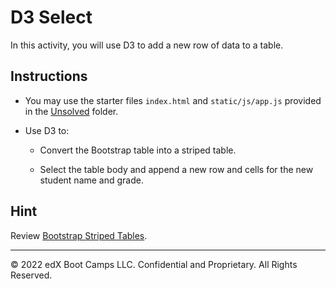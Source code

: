 # D3 Select

In this activity, you will use D3 to add a new row of data to a table.

## Instructions

* You may use the starter files `index.html` and `static/js/app.js` provided in the [Unsolved](Unsolved) folder.

* Use D3 to:

  * Convert the Bootstrap table into a striped table.

  * Select the table body and append a new row and cells for the new student name and grade.

## Hint

Review [Bootstrap Striped Tables](http://getbootstrap.com/docs/3.3/css/#tables-striped).

---

© 2022 edX Boot Camps LLC. Confidential and Proprietary. All Rights Reserved.
